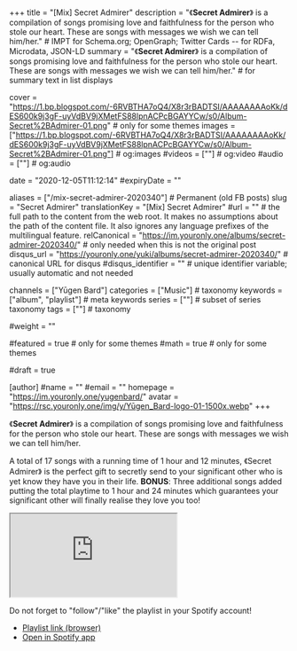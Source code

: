 +++
title = "[Mix] Secret Admirer"
description = "《__Secret Admirer__》 is a compilation of songs promising love and faithfulness for the person who stole our heart. These are songs with messages we wish we can tell him/her."													# IMPT for Schema.org; OpenGraph; Twitter Cards -- for RDFa, Microdata, JSON-LD
summary = "《__Secret Admirer__》 is a compilation of songs promising love and faithfulness for the person who stole our heart. These are songs with messages we wish we can tell him/her."																											# for summary text in list displays

cover = "https://1.bp.blogspot.com/-6RVBTHA7oQ4/X8r3rBADTSI/AAAAAAAAoKk/dES600k9j3gF-uyVdBV9jXMetFS88lpnACPcBGAYYCw/s0/Album-Secret%2BAdmirer-01.png"																					# only for some themes
images = ["https://1.bp.blogspot.com/-6RVBTHA7oQ4/X8r3rBADTSI/AAAAAAAAoKk/dES600k9j3gF-uyVdBV9jXMetFS88lpnACPcBGAYYCw/s0/Album-Secret%2BAdmirer-01.png"]																											# og:images
#videos = [""]																											# og:video
#audio = [""]																												# og:audio

date = "2020-12-05T11:12:14"
#expiryDate = ""

aliases = ["/mix-secret-admirer-2020340"]	# Permanent (old FB posts)
slug = "Secret Admirer"
translationKey = "[Mix] Secret Admirer"
#url = ""																														# the full path to the content from the web root. It makes no assumptions about the path of the content file. It also ignores any language prefixes of the multilingual feature.
relCanonical = "https://im.youronly.one/albums/secret-admirer-2020340/"																									# only needed when this is not the original post
disqus_url = "https://youronly.one/yuki/albums/secret-admirer-2020340/"																										# canonical URL for disqus
#disqus_identifier = ""																						# unique identifier variable; usually automatic and not needed

channels = ["Yūgen Bard"]
categories = ["Music"]																									# taxonomy
keywords = ["album", "playlist"]																										# meta keywords
series = [""]																											# subset of series taxonomy
tags = [""]																						# taxonomy

#weight = ""

#featured = true																									# only for some themes
#math = true																											# only for some themes

#draft = true

[author]
#name = ""
#email = ""
homepage = "https://im.youronly.one/yugenbard/"
avatar = "https://rsc.youronly.one/img/y/Yūgen_Bard-logo-01-1500x.webp"
+++

《__Secret Admirer__》 is a compilation of songs promising love and faithfulness for the person who stole our heart. These are songs with messages we wish we can tell him/her.

<!--more-->

A total of 17 songs with a running time of 1 hour and 12 minutes, 《Secret Admirer》 is the perfect gift to secretly send to your significant other who is yet know they have you in their life. __BONUS__: Three additional songs added putting the total playtime to 1 hour and 24 minutes which guarantees your significant other will finally realise they love you too!

<div class="responsive_embedframe"><iframe src="https://open.spotify.com/embed/playlist/43emZgYoSDRR277EyIA8p5" sandbox="allow-same-origin allow-scripts" allow="accelerometer; encrypted-media; gyroscope; picture-in-picture; fullscreen"></iframe></div>

Do not forget to "follow"/"like" the playlist in your Spotify account!

* [Playlist link (browser)](https://open.spotify.com/playlist/43emZgYoSDRR277EyIA8p5?si=nRgRUD8qSm-jRB9w5AyPrQ)
* [Open in Spotify app](spotify:playlist:43emZgYoSDRR277EyIA8p5)

<aside class="figure_box">
	<div class="separator" style="clear: both;"><a href="https://1.bp.blogspot.com/-GQAN1J_ne0k/X8sGqmNq7NI/AAAAAAAAoKw/GYA4uP6qWNAkvh1_AddbEdspbnWgIyT7ACLcBGAsYHQ/s0/Spotify%2BCode-Secret%2BAdmirer.png" style="display: block; padding: 1em 0; text-align: center; "><img alt="" border="0" data-original-height="375" data-original-width="300" src="https://1.bp.blogspot.com/-GQAN1J_ne0k/X8sGqmNq7NI/AAAAAAAAoKw/GYA4uP6qWNAkvh1_AddbEdspbnWgIyT7ACLcBGAsYHQ/s0/Spotify%2BCode-Secret%2BAdmirer.png"/></a></div>
</aside>
